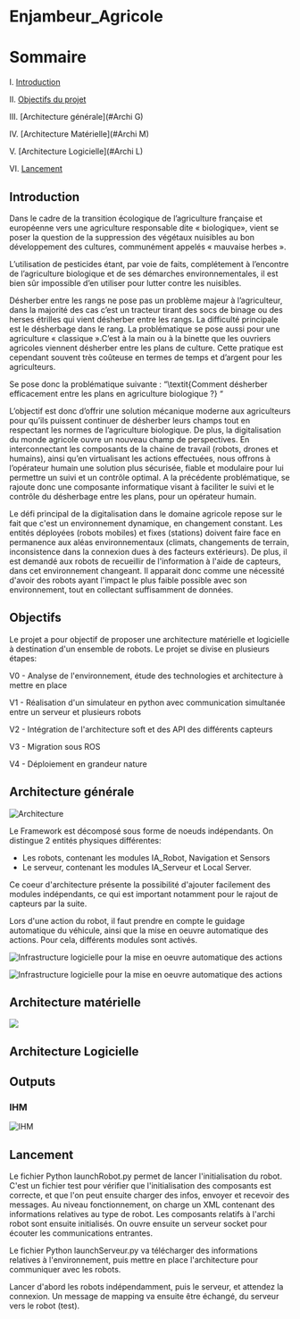 # Enjambeur_Agricole

# Sommaire

I. [Introduction](#Introduction)

II. [Objectifs du projet](#Objectifs)

III. [Architecture générale](#Archi G)

IV. [Architecture Matérielle](#Archi M)

V. [Architecture Logicielle](#Archi L)

VI. [Lancement](#Lancement)

## Introduction <a id="Introduction"></a>
Dans le cadre de la transition écologique de l’agriculture française et européenne vers une agriculture responsable dite « biologique», vient se poser la question de la suppression des végétaux nuisibles au bon développement des cultures, communément appelés « mauvaise herbes ».  

L’utilisation de pesticides étant, par voie de faits, complétement à l’encontre de l’agriculture biologique et de ses démarches environnementales, il est bien sûr impossible d’en utiliser pour lutter contre les nuisibles.


Désherber entre les rangs ne pose pas un problème majeur à l’agriculteur, dans la majorité des cas c’est un tracteur tirant des socs de binage ou des herses étrilles qui vient désherber entre les rangs. La difficulté principale est le désherbage dans le rang. La problématique se pose aussi pour une agriculture « classique ».C’est à la main ou à la binette que les ouvriers agricoles viennent désherber entre les plans de culture. Cette pratique est cependant souvent très coûteuse en termes de temps et d’argent pour les agriculteurs.

Se pose donc la problématique suivante : “\textit{Comment désherber efficacement entre les plans en agriculture biologique ?} “

L’objectif est donc d’offrir une solution mécanique moderne aux agriculteurs pour qu’ils puissent continuer de désherber leurs champs tout en respectant les normes de l’agriculture biologique. De plus, la digitalisation du monde agricole ouvre un nouveau champ de perspectives. En interconnectant les composants de la chaine de travail (robots, drones et humains), ainsi qu’en virtualisant les actions effectuées, nous offrons à l’opérateur humain une solution plus sécurisée, fiable et modulaire pour lui permettre un suivi et un contrôle optimal. A la précédente problématique, se rajoute donc une composante informatique visant à faciliter le suivi et le contrôle du désherbage entre les plans, pour un opérateur humain.

Le défi principal de la digitalisation dans le domaine agricole repose sur le fait que c'est un environnement dynamique, en changement constant. Les entités déployées (robots mobiles) et fixes (stations) doivent faire face en permanence aux aléas environnementaux (climats, changements de terrain, inconsistence dans la connexion dues à des facteurs extérieurs).
De plus, il est demandé aux robots de recueillir de l'information à l'aide de capteurs, dans cet environnement changeant. Il apparait donc comme une nécessité d'avoir des robots ayant l'impact le plus faible possible avec son environnement, tout en collectant suffisamment de données.

## Objectifs <a id="Objectifs"></a>

Le projet a pour objectif de proposer une architecture matérielle et logicielle à destination d'un ensemble de robots.
Le projet se divise en plusieurs étapes:

V0 - Analyse de l'environnement, étude des technologies et architecture à mettre en place

V1 - Réalisation d'un simulateur en python avec communication simultanée entre un serveur et plusieurs robots

V2 - Intégration de l'architecture soft et des API des différents capteurs

V3 - Migration sous ROS

V4 - Déploiement en grandeur nature

## Architecture générale <a id="Archi G"></a>

![Architecture](docs\img\CoeurArchi.jpg)

Le Framework est décomposé sous forme de noeuds indépendants.
On distingue 2 entités physiques différentes:
- Les robots, contenant les modules IA_Robot, Navigation et Sensors
- Le serveur, contenant les modules IA_Serveur et Local Server.

Ce coeur d'architecture présente la possibilité d'ajouter facilement des modules indépendants, ce qui est important notamment pour le rajout de capteurs par la suite.

Lors d'une action du robot, il faut prendre en compte le guidage automatique du véhicule, ainsi que la mise en oeuvre automatique des actions. Pour cela, différents modules sont activés.

![Infrastructure logicielle pour la mise en oeuvre automatique des actions](docs\img\AIF.jpg)


![Infrastructure logicielle pour la mise en oeuvre automatique des actions](docs\img\AVG.jpg)


## Architecture matérielle <a id="Archi M"></a>

![](docs\img\Archi_Generale_Lora.jpg)

## Architecture Logicielle <a id="Archi L"></a>

## Outputs <a id="Outputs"></a>

### IHM
![IHM](docs\img\front.PNG)

## Lancement <a id="Lancement"></a>

Le fichier Python launchRobot.py permet de lancer l'initialisation du robot. C'est un fichier test pour vérifier que l'initialisation des composants est correcte, et que l'on peut ensuite charger des infos, envoyer et recevoir des messages. Au niveau fonctionnement, on charge un XML contenant des informations relatives au type de robot. Les composants relatifs à l'archi robot sont ensuite initialisés. On ouvre ensuite un serveur socket pour écouter les communications entrantes.


Le fichier Python launchServeur.py va télécharger des informations relatives à l'environnement, puis mettre en place l'architecture pour communiquer avec les robots.

Lancer d'abord les robots indépendamment, puis le serveur, et attendez la connexion. Un message de mapping va ensuite être échangé, du serveur vers le robot (test).
